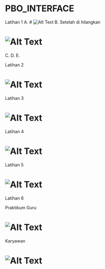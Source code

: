 # PBO_INTERFACE
Latihan 1
A. # ![Alt Text](https://github.com/Tio304/PBO_INTERFACE/blob/master/PBO_INTERFACE%20Latihan%201%20Sebelum%20di%20hapus.PNG)
B. Setelah di hilangkan 
# ![Alt Text](https://github.com/Tio304/PBO_INTERFACE/blob/master/PBO_INTERFACE%20SETELAH%20S1%20DI%20HAPUS.PNG)
C. 
D.
E.

Latihan 2
# ![Alt Text](https://github.com/Tio304/PBO_INTERFACE/blob/master/PBO_INTERFACE%20LATIHAN%202.PNG)
Latihan 3
# ![Alt Text](https://github.com/Tio304/PBO_INTERFACE/blob/master/PBO_INTERFACE%20LATIHAN%203.PNG)
Latihan 4
# ![Alt Text](https://github.com/Tio304/PBO_INTERFACE/blob/master/PBO_INTERFACE%20CLASS%20A%20B.PNG)
Latihan 5
# ![Alt Text](https://github.com/Tio304/PBO_INTERFACE/blob/master/PBO%20INTERFACE%20TRUCCK.PNG)
Latihan 6

Praktikum 
Guru
# ![Alt Text](https://github.com/Tio304/PBO_INTERFACE/blob/master/Profil%20Guru.PNG)
Karyawan
# ![Alt Text](https://github.com/Tio304/PBO_INTERFACE/blob/master/Profil%20Karyawan.PNG)
